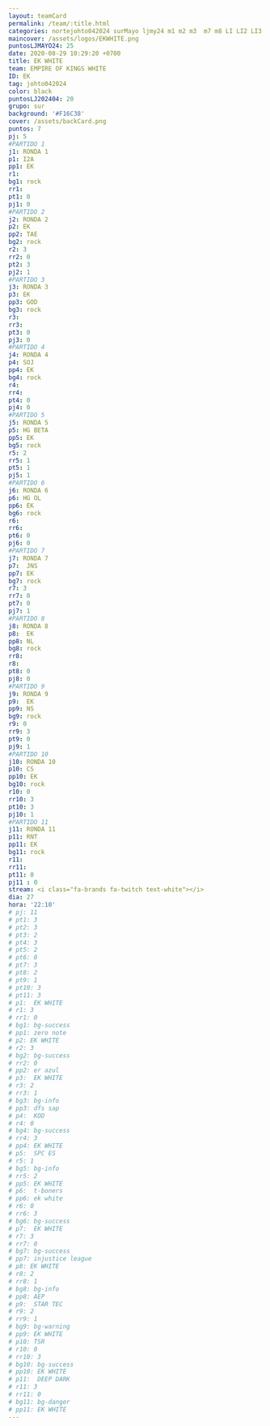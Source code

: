 ```yaml
---
layout: teamCard
permalink: /team/:title.html
categories: nortejohto042024 surMayo ljmy24 m1 m2 m3  m7 m8 LI LI2 LI3 LI8 LI9
maincover: /assets/logos/EKWHITE.png
puntosLJMAYO24: 25
date: 2020-08-29 10:29:20 +0700
title: EK WHITE
team: EMPIRE OF KINGS WHITE
ID: EK
tag: johto042024
color: black
puntosLJ202404: 20
grupo: sur
background: '#F16C38'
cover: /assets/backCard.png
puntos: 7 
pj: 5
#PARTIDO 1
j1: RONDA 1
p1: I2A
pp1: EK
r1: 
bg1: rock
rr1: 
pt1: 0
pj1: 0
#PARTIDO 2
j2: RONDA 2
p2: EK
pp2: TAE
bg2: rock
r2: 3
rr2: 0
pt2: 3
pj2: 1
#PARTIDO 3
j3: RONDA 3
p3: EK
pp3: GOD
bg3: rock
r3: 
rr3:
pt3: 0
pj3: 0
#PARTIDO 4
j4: RONDA 4
p4: SOJ
pp4: EK
bg4: rock
r4: 
rr4:
pt4: 0
pj4: 0
#PARTIDO 5
j5: RONDA 5
p5: HG BETA
pp5: EK
bg5: rock
r5: 2
rr5: 1
pt5: 1
pj5: 1 
#PARTIDO 6
j6: RONDA 6
p6: HG OL
pp6: EK
bg6: rock
r6: 
rr6: 
pt6: 0
pj6: 0 
#PARTIDO 7
j7: RONDA 7
p7:  JNS
pp7: EK
bg7: rock
r7: 3
rr7: 0
pt7: 0
pj7: 1
#PARTIDO 8
j8: RONDA 8
p8:  EK
pp8: NL
bg8: rock
rr8: 
r8: 
pt8: 0
pj8: 0 
#PARTIDO 9
j9: RONDA 9
p9:  EK
pp9: NS
bg9: rock
r9: 0
rr9: 3
pt9: 0
pj9: 1
#PARTIDO 10
j10: RONDA 10
p10: CS
pp10: EK
bg10: rock
r10: 0
rr10: 3
pt10: 3
pj10: 1 
#PARTIDO 11
j11: RONDA 11
p11: RNT
pp11: EK
bg11: rock
r11: 
rr11:
pt11: 0
pj11 : 0 
stream: <i class="fa-brands fa-twitch text-white"></i>
dia: 27
hora: '22:10'
# pj: 11
# pt1: 3
# pt2: 3
# pt3: 2
# pt4: 3
# pt5: 2
# pt6: 0
# pt7: 3
# pt8: 2
# pt9: 1
# pt10: 3
# pt11: 3
# p1:  EK WHITE
# r1: 3
# rr1: 0 
# bg1: bg-success
# pp1: zero note
# p2: EK WHITE
# r2: 3
# bg2: bg-success
# rr2: 0
# pp2: er azul
# p3:  EK WHITE
# r3: 2
# rr3: 1
# bg3: bg-info
# pp3: dfs sap
# p4:  KOD
# r4: 0
# bg4: bg-success
# rr4: 3
# pp4: EK WHITE
# p5:  SPC ES
# r5: 1
# bg5: bg-info
# rr5: 2
# pp5: EK WHITE
# p6:  t-boners
# pp6: ek white
# r6: 0
# rr6: 3
# bg6: bg-success
# p7:  EK WHITE
# r7: 3
# rr7: 0
# bg7: bg-success
# pp7: injustice league
# p8: EK WHITE
# r8: 2
# rr8: 1
# bg8: bg-info
# pp8: AEP
# p9:  STAR TEC
# r9: 2
# rr9: 1
# bg9: bg-warning
# pp9: EK WHITE
# p10: TSR
# r10: 0
# rr10: 3
# bg10: bg-success
# pp10: EK WHITE
# p11:  DEEP DARK
# r11: 3
# rr11: 0
# bg11: bg-danger
# pp11: EK WHITE
---
```




